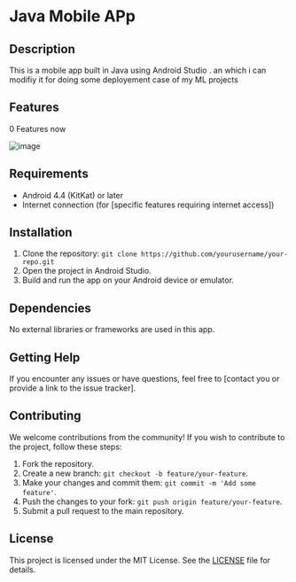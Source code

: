 # Java Mobile APp

## Description

This is a mobile app built in Java using Android Studio . an which i can modifiy it for doing some deployement case of my ML projects

## Features

0 Features now

![image](https://github.com/IbLahlou/java_mobile_app/assets/105231126/c3d778ec-7577-4e37-af1b-8b9e437d8130)


## Requirements

- Android 4.4 (KitKat) or later
- Internet connection (for [specific features requiring internet access])

## Installation

1. Clone the repository: `git clone https://github.com/yourusername/your-repo.git`
2. Open the project in Android Studio.
3. Build and run the app on your Android device or emulator.

## Dependencies

No external libraries or frameworks are used in this app.

## Getting Help

If you encounter any issues or have questions, feel free to [contact you or provide a link to the issue tracker].

## Contributing

We welcome contributions from the community! If you wish to contribute to the project, follow these steps:

1. Fork the repository.
2. Create a new branch: `git checkout -b feature/your-feature`.
3. Make your changes and commit them: `git commit -m 'Add some feature'`.
4. Push the changes to your fork: `git push origin feature/your-feature`.
5. Submit a pull request to the main repository.

## License

This project is licensed under the MIT License. See the [LICENSE](LICENSE) file for details.
